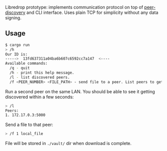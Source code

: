 Libredrop prototype: implements communication protocol on top of
[peer-discovery](https://github.com/libredrop/peer-discovery-rust) and CLI
interface.
Uses plain TCP for simplicity without any data signing.

## Usage

```bash
$ cargo run
> /h
Our ID is:
----->  13fd637311a04ba6b607c6592cc7a147  <----
Available commands:
  /q - quit
  /h - print this help message.
  /l - list discovered peers.
  /f <PEER_NUMBER> <FILE_PATH> - send file to a peer. List peers to get a number.
```

Run a second peer on the same LAN. You should be able to see it getting
discovered within a few seconds:

```bash
> /l
Peers:
1. 172.17.0.3:5000
```

Send a file to that peer:
```bash
> /f 1 local_file
```

File will be stored in `./vault/` dir when download is complete.
